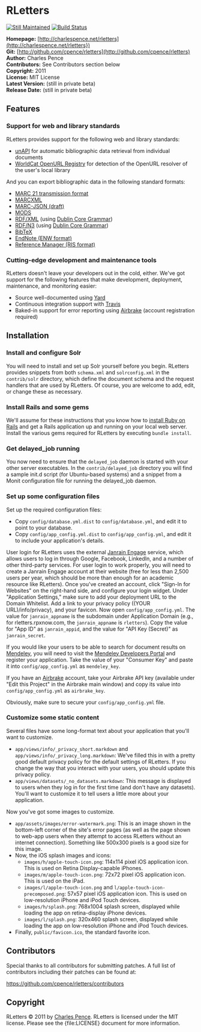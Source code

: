 # RLetters #

[![Still Maintained][sm_img]][sm] [![Build Status][travis_img]][travis]

[sm]: http://stillmaintained.com/cpence/rletters
[sm_img]: http://stillmaintained.com/cpence/rletters.png
[travis]: http://travis-ci.org/cpence/rletters
[travis_img]: http://travis-ci.org/cpence/rletters.png

**Homepage:** [http://charlespence.net/rletters](http://charlespence.net/rletters})  
**Git:** [http://github.com/cpence/rletters](http://github.com/cpence/rletters)  
**Author:** Charles Pence  
**Contributors:** See Contributors section below  
**Copyright:** 2011  
**License:** MIT License  
**Latest Version:** (still in private beta)  
**Release Date:** (still in private beta)  


## Features ##

### Support for web and library standards ###

RLetters provides support for the following web and library standards:

-   [unAPI](http://unapi.info) for automatic bibliographic data retrieval from individual documents
-   [WorldCat OpenURL Registry](http://www.oclc.org/developer/services/worldcat-registry) for detection of the OpenURL resolver of the user's local library

And you can export bibliographic data in the following standard formats:

-   [MARC 21 transmission format](http://www.loc.gov/marc/)
-   [MARCXML](http://www.loc.gov/standards/marcxml/)
-   [MARC-JSON (draft)](http://www.oclc.org/developer/content/marc-json-draft-2010-03-11)
-   [MODS](http://www.loc.gov/standards/mods/)
-   [RDF/XML](http://www.w3.org/TR/rdf-syntax-grammar/) (using [Dublin Core Grammar](http://dublincore.org/documents/dc-citation-guidelines/))
-   [RDF/N3](http://www.w3.org/DesignIssues/Notation3.html) (using [Dublin Core Grammar](http://dublincore.org/documents/dc-citation-guidelines/))
-   [BibTeX](http://www.ctan.org/pkg/bibtex)
-   [EndNote (ENW format)](http://www.endnote.com/)
-   [Reference Manager (RIS format)](http://www.refman.com/support/risformat_intro.asp)

### Cutting-edge development and maintenance tools ###

RLetters doesn't leave your developers out in the cold, either.  We've got support for the following features that make development, deployment, maintenance, and monitoring easier:

-   Source well-documented using [Yard](http://yardoc.org)
-   Continuous integration support with [Travis](http://travis-ci.org/)
-   Baked-in support for error reporting using [Airbrake](http://airbrake.io/) (account registration required)


## Installation ##

### Install and configure Solr ###

You will need to install and set up Solr yourself before you begin.  RLetters provides snippets from both `schema.xml` and `solrconfig.xml` in the `contrib/solr` directory, which define the document schema and the request handlers that are used by RLetters.  Of course, you are welcome to add, edit, or change these as necessary.

### Install Rails and some gems ###

We'll assume for these instructions that you know how to [install Ruby on Rails](http://guides.rubyonrails.org/getting_started.html) and get a Rails application up and running on your local web server.  Install the various gems required for RLetters by executing `bundle install`.

### Get delayed_job running ###

You now need to ensure that the `delayed_job` daemon is started with your other server executables.  In the `contrib/delayed_job` directory you will find a sample init.d script (for Ubuntu-based systems) and a snippet from a Monit configuration file for running the delayed_job daemon.

### Set up some configuration files ###

Set up the required configuration files:

-   Copy `config/database.yml.dist` to `config/database.yml`, and edit it to point to your database.
-   Copy `config/app_config.yml.dist` to `config/app_config.yml`, and edit it to include your application's details.

User login for RLetters uses the external [Janrain Engage](http://www.janrain.com/products/engage) service, which allows users to log in through Google, Facebook, LinkedIn, and a number of other third-party services.  For user login to work properly, you will need to create a Janrain Engage account at their website (free for less than 2,500 users per year, which should be more than enough for an academic resource like RLetters).  Once you've created an account, click "Sign-In for Websites" on the right-hand side, and configure your login widget.  Under "Application Settings," make sure to add your deployment URL to the Domain Whitelist.  Add a link to your privacy policy ((YOUR URL)/info/privacy), and your favicon.  Now open `config/app_config.yml`.  The value for `janrain_appname` is the subdomain under Application Domain (e.g., for rletters.rpxnow.com, the `janrain_appname` is `rletters`).  Copy the value for "App ID" as `janrain_appid`, and the value for "API Key (Secret)" as `janrain_secret`.

If you would like your users to be able to search for document results on [Mendeley](http://www.mendeley.com), you will need to visit the [Mendeley Developers Portal](http://dev.mendeley.com) and register your application.  Take the value of your "Consumer Key" and paste it into `config/app_config.yml` as `mendeley_key`.

If you have an [Airbrake](http://airbrake.io/) account, take your Airbrake API key (available under "Edit this Project" in the Airbrake main window) and copy its value into `config/app_config.yml` as `airbrake_key`.

Obviously, make sure to secure your `config/app_config.yml` file.

### Customize some static content ###

Several files have some long-format text about your application that you'll want to customize.

-   `app/views/info/_privacy_short.markdown` and `app/views/info/_privacy_long.markdown`:  We've filled this in with a pretty good default privacy policy for the default settings of RLetters.  If you change the way that you interact with your users, you should update this privacy policy.
-   `app/views/datasets/_no_datasets.markdown`: This message is displayed to users when they log in for the first time (and don't have any datasets).  You'll want to customize it to tell users a little more about your application.

Now you've got some images to customize.

-   `app/assets/images/error-watermark.png`: This is an image shown in the bottom-left corner of the site's error pages (as well as the page shown to web-app users when they attempt to access RLetters without an internet connection).  Something like 500x300 pixels is a good size for this image.
-   Now, the iOS splash images and icons:
    -   `images/h/apple-touch-icon.png`: 114x114 pixel iOS application icon.  This is used on Retina Display-capable iPhones.
    -   `images/m/apple-touch-icon.png`: 72x72 pixel iOS application icon.  This is used on the iPad.
    -   `images/l/apple-touch-icon.png` and `l/apple-touch-icon-precomposed.png`: 57x57 pixel iOS application icon.  This is used on low-resolution iPhone and iPod Touch devices.
    -   `images/h/splash.png`: 768x1004 splash screen, displayed while loading the app on retina-display iPhone devices.
    -   `images/l/splash.png`: 320x460 splash screen, displayed while loading the app on low-resolution iPhone and iPod Touch devices.
-   Finally, `public/favicon.ico`, the standard favorite icon.

## Contributors ##

Special thanks to all contributors for submitting patches. A full list of
contributors including their patches can be found at: 

https://github.com/cpence/rletters/contributors

## Copyright ##

RLetters &copy; 2011 by [Charles Pence](mailto:charles@charlespence.net). RLetters is licensed under the MIT license. Please see the {file:LICENSE} document for more information.

